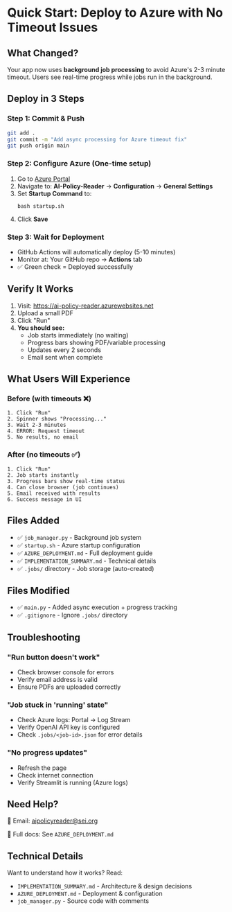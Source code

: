 # Quick Start: Deploy to Azure with No Timeout Issues

## What Changed?

Your app now uses **background job processing** to avoid Azure's 2-3 minute timeout. Users see real-time progress while jobs run in the background.

## Deploy in 3 Steps

### Step 1: Commit & Push
```bash
git add .
git commit -m "Add async processing for Azure timeout fix"
git push origin main
```

### Step 2: Configure Azure (One-time setup)
1. Go to [Azure Portal](https://portal.azure.com)
2. Navigate to: **AI-Policy-Reader** → **Configuration** → **General Settings**
3. Set **Startup Command** to:
   ```
   bash startup.sh
   ```
4. Click **Save**

### Step 3: Wait for Deployment
- GitHub Actions will automatically deploy (5-10 minutes)
- Monitor at: Your GitHub repo → **Actions** tab
- ✅ Green check = Deployed successfully

## Verify It Works

1. Visit: https://ai-policy-reader.azurewebsites.net
2. Upload a small PDF
3. Click "Run"
4. **You should see:**
   - Job starts immediately (no waiting)
   - Progress bars showing PDF/variable processing
   - Updates every 2 seconds
   - Email sent when complete

## What Users Will Experience

### Before (with timeouts ❌)
```
1. Click "Run"
2. Spinner shows "Processing..."
3. Wait 2-3 minutes
4. ERROR: Request timeout
5. No results, no email
```

### After (no timeouts ✅)
```
1. Click "Run"
2. Job starts instantly
3. Progress bars show real-time status
4. Can close browser (job continues)
5. Email received with results
6. Success message in UI
```

## Files Added

- ✅ `job_manager.py` - Background job system
- ✅ `startup.sh` - Azure startup configuration
- ✅ `AZURE_DEPLOYMENT.md` - Full deployment guide
- ✅ `IMPLEMENTATION_SUMMARY.md` - Technical details
- ✅ `.jobs/` directory - Job storage (auto-created)

## Files Modified

- ✅ `main.py` - Added async execution + progress tracking
- ✅ `.gitignore` - Ignore `.jobs/` directory

## Troubleshooting

### "Run button doesn't work"
- Check browser console for errors
- Verify email address is valid
- Ensure PDFs are uploaded correctly

### "Job stuck in 'running' state"
- Check Azure logs: Portal → Log Stream
- Verify OpenAI API key is configured
- Check `.jobs/<job-id>.json` for error details

### "No progress updates"
- Refresh the page
- Check internet connection
- Verify Streamlit is running (Azure logs)

## Need Help?

📧 Email: aipolicyreader@sei.org

📖 Full docs: See `AZURE_DEPLOYMENT.md`

## Technical Details

Want to understand how it works? Read:
- `IMPLEMENTATION_SUMMARY.md` - Architecture & design decisions
- `AZURE_DEPLOYMENT.md` - Deployment & configuration
- `job_manager.py` - Source code with comments
